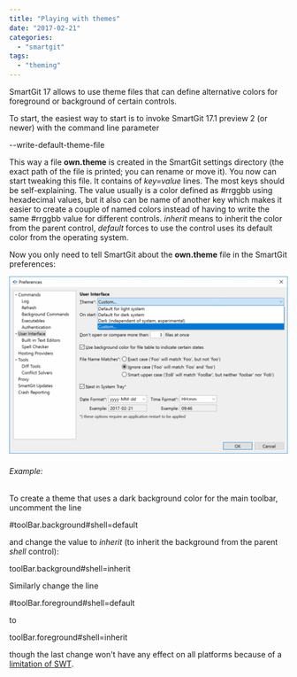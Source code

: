 ```yaml
---
title: "Playing with themes"
date: "2017-02-21"
categories: 
  - "smartgit"
tags: 
  - "theming"
---
```


SmartGit 17 allows to use theme files that can define alternative colors for foreground or background of certain controls.

To start, the easiest way to start is to invoke SmartGit 17.1 preview 2 (or newer) with the command line parameter

\--write-default-theme-file

This way a file **own.theme** is created in the SmartGit settings directory (the exact path of the file is printed; you can rename or move it). You now can start tweaking this file. It contains of _key=value_ lines. The most keys should be self-explaining. The value usually is a color defined as #rrggbb using hexadecimal values, but it also can be name of another key which makes it easier to create a couple of named colors instead of having to write the same #rrggbb value for different controls. _inherit_ means to inherit the color from the parent control, _default_ forces to use the control uses its default color from the operating system.

Now you only need to tell SmartGit about the **own.theme** file in the SmartGit preferences:

[![](/assets/images/theme-custom-1024x650.png)](/assets/images/theme-custom.png)

###### Example:

To create a theme that uses a dark background color for the main toolbar, uncomment the line

#toolBar.background#shell=default

and change the value to _inherit_ (to inherit the background from the parent _shell_ control):

toolBar.background#shell=inherit

Similarly change the line

#toolBar.foreground#shell=default

to

toolBar.foreground#shell=inherit

though the last change won't have any effect on all platforms because of a [limitation of SWT](https://bugs.eclipse.org/bugs/show_bug.cgi?id=508033).
